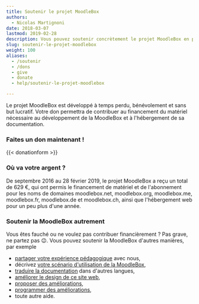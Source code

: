 ```yaml
---
title: Soutenir le projet MoodleBox
authors:
  - Nicolas Martignoni
date: 2018-03-07
lastmod: 2019-02-28
description: Vous pouvez soutenir concrètement le projet MoodleBox en participant aux frais et en augmentant la motivation pour son développement continu
slug: soutenir-le-projet-moodlebox
weight: 100
aliases:
  - /soutenir
  - /dons
  - give
  - donate
  - help/soutenir-le-projet-moodlebox

---
```

Le projet MoodleBox est développé à temps perdu, bénévolement et sans but lucratif. Votre don permettra de contribuer au financement du matériel nécessaire au développement de la MoodleBox et à l'hébergement de sa documentation.

### Faites un don maintenant !

{{< donationform >}}

### Où va votre argent ?

De septembre 2016 au 28 février 2019, le projet MoodleBox a reçu un total de 629 €, qui ont permis le financement de matériel et de l'abonnement pour les noms de domaines moodlebox.net, moodlebox.org, moodlebox.me, moodlebox.fr, moodlebox.de et moodlebox.ch, ainsi que l'hébergement web pour un peu plus d'une année.

### Soutenir la MoodleBox autrement

Vous êtes fauché ou ne voulez pas contribuer financièrement ? Pas grave, ne partez pas 😉. Vous pouvez soutenir la MoodleBox d'autres manières, par exemple

  - [partager votre expérience pédagogique][1] avec nous,
  - décrivez [votre scénario d'utilisation de la MoodleBox][1],
  - [traduire la documentation][2] dans d'autres langues,
  - [améliorer le design de ce site web][3],
  - [proposer des améliorations][1],
  - [programmer des améliorations][4],
  - toute autre aide.

 [1]: https://discuss.moodlebox.net/
 [2]: https://github.com/moodlebox/moodlebox.net/blob/master/README.md
 [3]: https://github.com/moodlebox/hugo-moodlebox-theme
 [4]: https://github.com/moodlebox/moodle-tool_moodlebox
